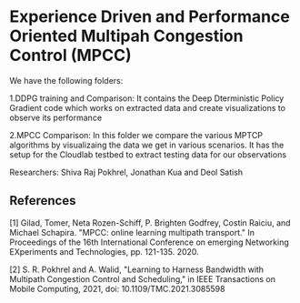 # Experience Driven and Performance Oriented Multipah Congestion Control (MPCC)

We have the following folders:

1.DDPG training and Comparison: It contains the Deep Dterministic Policy Gradient code which works on extracted data and create visualizations to observe its performance

2.MPCC Comparison: In this folder we compare the various MPTCP algorithms by visualizaing the data we get in various scenarios. It has the setup for the Cloudlab testbed to extract testing data for our observations

Researchers: Shiva Raj Pokhrel, Jonathan Kua and Deol Satish


## References

[1] Gilad, Tomer, Neta Rozen-Schiff, P. Brighten Godfrey, Costin Raiciu, and Michael Schapira. "MPCC: online learning multipath transport." In Proceedings of the 16th International Conference on emerging Networking EXperiments and Technologies, pp. 121-135. 2020.

[2] S. R. Pokhrel and A. Walid, "Learning to Harness Bandwidth with Multipath Congestion Control and Scheduling," in IEEE Transactions on Mobile Computing, 2021, doi: 10.1109/TMC.2021.3085598 
